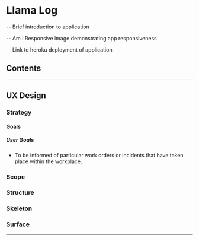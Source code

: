 # Llama Log

-- Brief introduction to application

-- Am I Responsive image demonstrating app responsiveness

-- Link to heroku deployment of application

## Contents

<hr>

## UX Design

### Strategy

#### Goals

##### User Goals

- To be informed of particular work orders or incidents that have taken place within the workplace.

### Scope

### Structure

### Skeleton

### Surface

<hr>